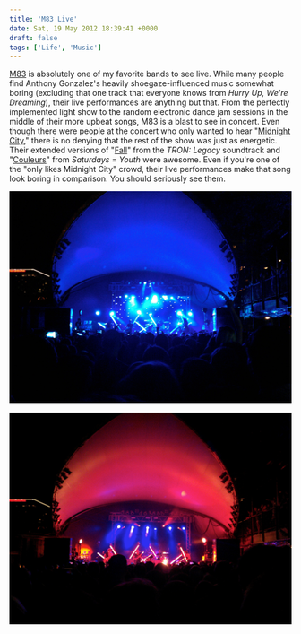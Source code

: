 ```yaml
---
title: 'M83 Live'
date: Sat, 19 May 2012 18:39:41 +0000
draft: false
tags: ['Life', 'Music']
---
```


[M83](http://ilovem83.com/) is absolutely one of my favorite bands to see live. While many people find Anthony Gonzalez's heavily shoegaze-influenced music somewhat boring (excluding that one track that everyone knows from _Hurry Up, We're Dreaming_), their live performances are anything but that. From the perfectly implemented light show to the random electronic dance jam sessions in the middle of their more upbeat songs, M83 is a blast to see in concert. Even though there were people at the concert who only wanted to hear "[Midnight City](http://www.youtube.com/watch?v=9aZFcosBTaQ)," there is no denying that the rest of the show was just as energetic. Their extended versions of "[Fall](http://www.youtube.com/watch?v=BFD-dR8ToPM)" from the _TRON: Legacy_ soundtrack and "[Couleurs](http://www.youtube.com/watch?v=wrv0F-WTio4)" from _Saturdays = Youth_ were awesome. Even if you're one of the "only likes Midnight City" crowd, their live performances make that song look boring in comparison. You should seriously see them.

![M83](m83_1.jpg)

![M83](m83_2.jpg)

